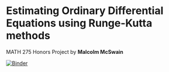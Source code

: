 # Estimating Ordinary Differential Equations using Runge-Kutta methods
MATH 275 Honors Project by **Malcolm McSwain**

[![Binder](https://mybinder.org/badge_logo.svg)](https://mybinder.org/v2/gh/malcolmmcswain/ode-estimation/master)
